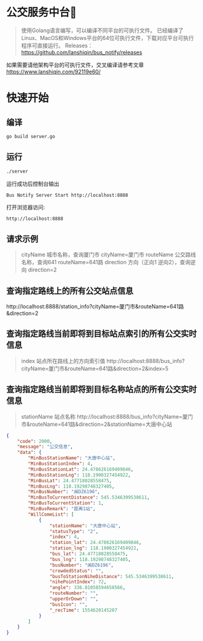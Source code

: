 # 公交服务中台🚌
> 使用Golang语言编写，可以编译不同平台的可执行文件。
> 已经编译了Linux、MacOS和Windows平台的64位可执行文件，下载对应平台可执行程序可直接运行。
Releases：https://github.com/lanshiqin/bus_notify/releases

如果需要请他架构平台的可执行文件，交叉编译请参考文章 https://www.lanshiqin.com/92119e60/
# 快速开始
## 编译
```bash
go build server.go
```
## 运行
```bash
./server
```
运行成功后控制台输出
```bash
Bus Notify Server Start http://localhost:8888
```
打开浏览器访问:
```url
http://localhost:8888
```
## 请求示例
>cityName 城市名称，查询厦门市 cityName=厦门市
>routeName 公交路线名称，查询641 routeName=641路
>direction 方向（正向1 逆向2），查询逆向 direction=2
## 查询指定路线上的所有公交站点信息
http://localhost:8888/station_info?cityName=厦门市&routeName=641路&direction=2

## 查询指定路线当前即将到目标站点索引的所有公交实时信息
>index 站点所在路线上的方向索引值
http://localhost:8888/bus_info?cityName=厦门市&routeName=641路&direction=2&index=5

## 查询指定路线当前即将到目标名称站点的所有公交实时信息
>stationName 站点名称
http://localhost:8888/bus_info?cityName=厦门市&routeName=641路&direction=2&stationName=大唐中心站
```json
{
    "code": 2000,
    "message": "公交信息",
    "data": {
        "MinBusStationName": "大唐中心站",
        "MinBusStationIndex": 4,
        "MinBusStationLat": 24.478626169409846,
        "MinBusStationLng": 118.1900327454922,
        "MinBusLat": 24.47718028558475,
        "MinBusLng": 118.19298748327405,
        "MinBusNumber": "闽DZ6196",
        "MinBusToCurrentDistance": 545.5346399538611,
        "MinBusToCurrentStation": 1,
        "MinBusRemark": "距离1站",
        "WillComeList": [
            {
                "stationName": "大唐中心站",
                "statusType": "2",
                "index": 4,
                "station_lat": 24.478626169409846,
                "station_lng": 118.1900327454922,
                "bus_lat": 24.47718028558475,
                "bus_lng": 118.19298748327405,
                "busNumber": "闽DZ6196",
                "crowdedStatus": "",
                "busToStationNiheDistance": 545.5346399538611,
                "nihePointIndex": 72,
                "angle": 336.81058594658566,
                "routeNumber": "",
                "upperOrDown": "",
                "busIcon": "",
                "_recTime": 1554620145207
            }
        ]
    }
}
```

